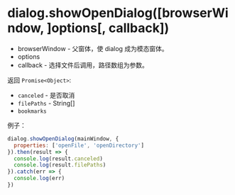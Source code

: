 # dialog.showOpenDialog(\[browserWindow, ]options[, callback])
* browserWindow - 父窗体，使 dialog 成为模态窗体。
* options
* callback - 选择文件后调用，路径数组为参数。

返回 `Promise<Object>`:  
* `canceled` - 是否取消
* `filePaths` - String\[]
* `bookmarks`

例子：  
```js
dialog.showOpenDialog(mainWindow, {
  properties: ['openFile', 'openDirectory']
}).then(result => {
  console.log(result.canceled)
  console.log(result.filePaths)
}).catch(err => {
  console.log(err)
})
```
